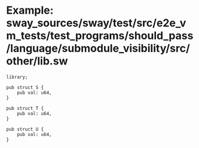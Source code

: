 # Example: sway_sources/sway/test/src/e2e_vm_tests/test_programs/should_pass/language/submodule_visibility/src/other/lib.sw

```sway
library;

pub struct S {
    pub val: u64,
}

pub struct T {
    pub val: u64,
}

pub struct U {
    pub val: u64,
}

```
